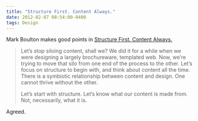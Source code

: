 ```yaml
---
title: "Structure First. Content Always."
date: 2012-02-07 08:54:00-0400
tags: Design
---
```


Mark Boulton makes good points in [Structure First. Content Always.](http://www.markboulton.co.uk/journal/comments/structure-first-content-always)
 
> Let’s stop siloing content, shall we? We did it for a while when we were designing a largely brochureware, templated web. Now, we’re trying to move that silo from one end of the process to the other. Let’s focus on structure to begin with, and think about content all the time. There is a symbiotic relationship between content and design. One cannot thrive without the other.
> 
> Let’s start with structure. Let’s know what our content is made from. Not, necessarily, what it is.

Agreed.
